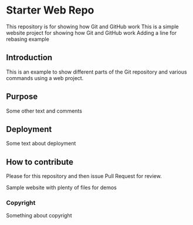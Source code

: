 # Starter Web Repo

This repository is for showing how Git and GitHub work
This is a simple website project for showing how Git and GitHub work
Adding a line for rebasing example

## Introduction

This is an example to show different parts of the Git repository and various commands using a web project.

## Purpose

Some other text and comments

## Deployment

Some text about deployment

## How to contribute

Please for this repository and then issue Pull Request for review.

Sample website with plenty of files for demos

### Copyright
Something about copyright